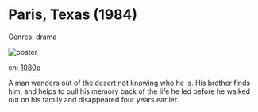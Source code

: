 # Paris, Texas (1984)

Genres: drama

![poster](http://image.tmdb.org/t/p/w500/vbtDskCLmlDKtzpqdiJYszBhKY2.jpg)

en:
  [1080p](magnet:?xt=urn:btih:f4747ecddb1e0ef43a299cb781941d18d67c2f68&dn=Paris%2C+Texas+%281984%29+1080p+BrRip+x264+-+YIFY&tr=udp%3A%2F%2Ftracker.openbittorrent.com%3A80%2Fannounce&tr=udp%3A%2F%2Fglotorrents.pw%3A6969%2Fannounce&tr=udp%3A%2F%2Ftracker.openbittorrent.com%3A80%2Fannounce&tr=udp%3A%2F%2Ftracker.opentrackr.org%3A1337%2Fannounce&tr=udp%3A%2F%2Fzer0day.to%3A1337%2Fannounce&tr=udp%3A%2F%2Ftracker.coppersurfer.tk%3A6969%2Fannounce)
  


A man wanders out of the desert not knowing who he is. His brother finds him, and helps to pull his memory back of the life he led before he walked out on his family and disappeared four years earlier.